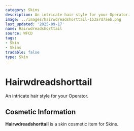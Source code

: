 ```yaml
---
category: Skins
description: An intricate hair style for your Operator.
image: ../images/hairwdreadshorttail-1b3a7d7aeb.png
last_updated: '2025-09-17'
name: Hairwdreadshorttail
source: WFCD
tags:
- Skin
- Skins
tradable: false
type: Skin
---
```


# Hairwdreadshorttail

An intricate hair style for your Operator.

## Cosmetic Information

**Hairwdreadshorttail** is a skin cosmetic item for Skins.

